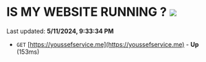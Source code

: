 # IS MY WEBSITE RUNNING ? [![](https://img.shields.io/static/v1?label=Sponsor&message=%E2%9D%A4&logo=GitHub&color=%23fe8e86)](https://github.com/sponsors/<username>)

Last updated: **5/11/2024, 9:33:34 PM**

- `GET` [https://youssefservice.me](https://youssefservice.me) - **Up** (153ms)
